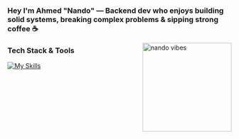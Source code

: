<h3 align="left">Hey I'm Ahmed "Nando" — Backend dev who enjoys building solid systems, breaking complex problems & sipping strong coffee ☕</h3>

<p align="left">
  <img src="https://cdn.pfps.gg/pfps/72910-anime.gif" align="right" height="200" alt="nando vibes" />
</p>


###  Tech Stack & Tools

[![My Skills](https://skillicons.dev/icons?i=aws,gcp,azure,react,vue,flutter,postgres,docker,nestjs,ts,js,tailwind,nodejs,postman,adonis,angular,go,github,bash,php&perline=8)](https://skillicons.dev)

